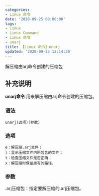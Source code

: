 ```yaml
---
categories:
- Linux 命令
date: '2020-09-25 08:00:00'
tags:
- Linux
- Linux Command
- Linux 命令
- unarj
title: 【Linux 命令】unarj
updated: '2020-09-25 12:14:30'
---
```


解压缩由arj命令创建的压缩包

## 补充说明

**unarj命令** 用来解压缩由arj命令创建的压缩包。

###  语法

```shell
unarj(选项)(参数)
```

###  选项

```shell
e：解压缩.arj文件；
l：显示压缩文件内所包含的文件；
t：检查压缩文件是否正确；
x：解压缩时保留原有的路径。
```

###  参数

.arj压缩包：指定要解压缩的.arj压缩包。


<!-- Linux命令行搜索引擎：https://jaywcjlove.github.io/linux-command/ -->